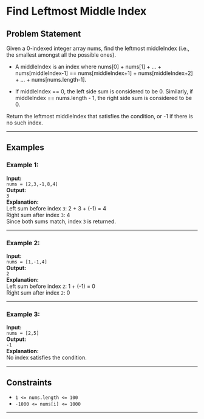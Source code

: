 # Find Leftmost Middle Index

## Problem Statement

Given a 0-indexed integer array nums, find the leftmost middleIndex (i.e., the smallest amongst all the possible ones).

- A middleIndex is an index where nums[0] + nums[1] + ... + nums[middleIndex-1] == nums[middleIndex+1] + nums[middleIndex+2] + ... + nums[nums.length-1].

- If middleIndex == 0, the left side sum is considered to be 0. Similarly, if middleIndex == nums.length - 1, the right side sum is considered to be 0.

Return the leftmost middleIndex that satisfies the condition, or -1 if there is no such index.

---

## Examples

### Example 1:
**Input:**  
`nums = [2,3,-1,8,4]`  
**Output:**  
`3`  
**Explanation:**  
Left sum before index `3`: 2 + 3 + (-1) = 4  
Right sum after index `3`: 4  
Since both sums match, index `3` is returned.

---

### Example 2:
**Input:**  
`nums = [1,-1,4]`  
**Output:**  
`2`  
**Explanation:**  
Left sum before index `2`: 1 + (-1) = 0  
Right sum after index `2`: 0

---

### Example 3:
**Input:**  
`nums = [2,5]`  
**Output:**  
`-1`  
**Explanation:**  
No index satisfies the condition.

---

## Constraints

- `1 <= nums.length <= 100`
- `-1000 <= nums[i] <= 1000`

---
